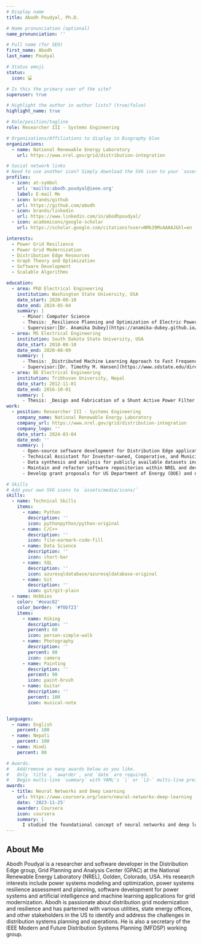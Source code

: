 ```yaml
---
# Display name
title: Abodh Poudyal, Ph.D.

# Name pronunciation (optional)
name_pronunciation: ''

# Full name (for SEO)
first_name: Abodh
last_name: Poudyal

# Status emoji
status:
  icon: 💻

# Is this the primary user of the site?
superuser: true

# Highlight the author in author lists? (true/false)
highlight_name: true

# Role/position/tagline
role: Researcher III - Systems Engineering

# Organizations/Affiliations to display in Biography blox
organizations:
  - name: National Renewable Energy Laboratory
    url: https://www.nrel.gov/grid/distribution-integration

# Social network links
# Need to use another icon? Simply download the SVG icon to your `assets/media/icons/` folder.
profiles:
  - icon: at-symbol
    url: 'mailto:abodh.poudyal@ieee.org'
    label: E-mail Me
  - icon: brands/github
    url: https://github.com/abodh
  - icon: brands/linkedin
    url: https://www.linkedin.com/in/abodhpoudyal/
  - icon: academicons/google-scholar
    url: https://scholar.google.com/citations?user=NMk39MsAAAAJ&hl=en

interests:
  - Power Grid Resilience
  - Power Grid Modernization
  - Distribution Edge Resources
  - Graph Theory and Optimization
  - Software Development
  - Scalable Algorithms

education:
  - area: PhD Electrical Engineering
    institution: Washington State University, USA
    date_start: 2020-08-10
    date_end: 2024-05-04
    summary: |
      - Minor: Computer Science
      - Thesis: _Resilience Planning and Optimization of Electric Power Systems against Extreme Weather Events._ 
      - Supervisor:[Dr. Anamika Dubey](https://anamika-dubey.github.io/).
  - area: MS Electrical Engineering
    institution: South Dakota State University, USA
    date_start: 2018-08-10
    date_end: 2020-08-09
    summary: |
      - Thesis: _Distributed Machine Learning Approach to Fast Frequency Response-based Inertia Estimation in Low Inertia Grids._ 
      - Supervisor:[Dr. Timothy M. Hansen](https://www.sdstate.edu/directory/tim-hansen).
  - area: BE Electrical Engineering
    institution: Tribhuvan University, Nepal
    date_start: 2012-11-01
    date_end: 2016-10-01
    summary: |
      - Thesis: _Design and Fabrication of a Shunt Active Power Filter for a 3-Phase 4-Wire System Using PQ Theory._ 
work:
  - position: Researcher III - Systems Engineering
    company_name: National Renewable Energy Laboratory
    company_url: https://www.nrel.gov/grid/distribution-integration
    company_logo: ''
    date_start: 2024-03-04
    date_end: ''
    summary: |
      - Open-source software development for Distribution Edge applications
      - Technical Assistant for Investor-owned, Cooperative, and Municipal utilities to modernize distribution systems planning practices
      - Data synthesis and analysis for publicly available datasets including EIA Form 861, FERC Form 1, National Weather Service database, EAGLE-I outage datasets, etc.
      - Maintain and refactor software repositories within NREL and develop tutorials and extensive documentation for internal and external users
      - Develop grant proposals for US Department of Energy (DOE) and non-DOE funding announcements and opportunities. 

# Skills
# Add your own SVG icons to `assets/media/icons/`
skills:
  - name: Technical Skills
    items:
      - name: Python
        description: ''
        icon: pythonpython/python-original
      - name: C/C++
        description: ''
        icon: file-earmark-code-fill
      - name: Data Science
        description: ''
        icon: chart-bar
      - name: SQL
        description: ''
        icon: azuresqldatabase/azuresqldatabase-original
      - name: Git
        description: ''
        icon: git/git-plain
  - name: Hobbies
    color: '#eeac02'
    color_border: '#f0bf23'
    items:
      - name: Hiking
        description: ''
        percent: 60
        icon: person-simple-walk
      - name: Photography
        description: ''
        percent: 80
        icon: camera
      - name: Painting
        description: ''
        percent: 90
        icon: paint-brush
      - name: Guitar
        description: ''
        percent: 100
        icon: musical-note


languages:
  - name: English
    percent: 100
  - name: Nepali
    percent: 100
  - name: Hindi
    percent: 80

# Awards.
#   Add/remove as many awards below as you like.
#   Only `title`, `awarder`, and `date` are required.
#   Begin multi-line `summary` with YAML's `|` or `|2-` multi-line prefix and indent 2 spaces below.
awards:
  - title: Neural Networks and Deep Learning
    url: https://www.coursera.org/learn/neural-networks-deep-learning
    date: '2023-11-25'
    awarder: Coursera
    icon: coursera
    summary: |
      I studied the foundational concept of neural networks and deep learning. By the end, I was familiar with the significant technological trends driving the rise of deep learning; build, train, and apply fully connected deep neural networks; implement efficient (vectorized) neural networks; identify key parameters in a neural network’s architecture; and apply deep learning to your own applications.
---
```


## About Me

Abodh Poudyal is a researcher and software developer in the Distribution Edge group, Grid Planning and Analysis Center (GPAC) at the National Renewable Energy Laboratory (NREL), Golden, Colorado, USA. His research interests include power systems modeling and optimization, power systems resilience assessment and planning, software development for power systems and artificial intelligence and machine learning applications for grid modernization. Abodh is passionate about distribution grid modernization and resilience and has parterned with various utilities, state energy offices, and other stakeholders in the US to identify and address the challenges in distribution systems planning and operations. He is also a secretary of the IEEE Modern and Future Distribution Systems Planning (MFDSP) working group.
